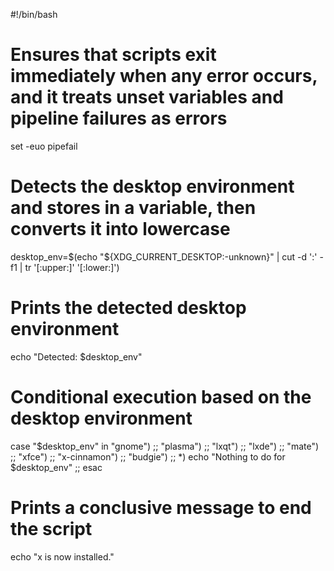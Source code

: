 #!/bin/bash

# Ensures that scripts exit immediately when any error occurs, and it treats unset variables and pipeline failures as errors
set -euo pipefail

# Detects the desktop environment and stores in a variable, then converts it into lowercase
desktop_env=$(echo "${XDG_CURRENT_DESKTOP:-unknown}" | cut -d ':' -f1 | tr '[:upper:]' '[:lower:]')

# Prints the detected desktop environment
echo "Detected: $desktop_env"

# Conditional execution based on the desktop environment
case "$desktop_env" in
    "gnome")
        ;;
    "plasma")
        ;;
    "lxqt")
        ;;
    "lxde")
        ;;
    "mate")
        ;;
    "xfce")
        ;;
    "x-cinnamon")
        ;;
    "budgie")
        ;;
    *)
        echo "Nothing to do for $desktop_env"
        ;;
esac

# Prints a conclusive message to end the script
echo "x is now installed."
